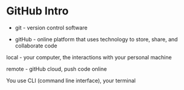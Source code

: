 # GitHub Intro

- git - version control software

- gitHub - online platform that uses technology to store, share, and collaborate code

local - your computer, the interactions with your personal machine

remote - gitHub cloud, push code online

You use CLI (command line interface), your terminal 
